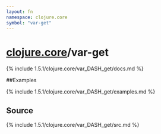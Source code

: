 ```yaml
---
layout: fn
namespace: clojure.core
symbol: "var-get"
---
```


# [clojure.core](../)/var-get

{% include 1.5.1/clojure.core/var_DASH_get/docs.md %}

##Examples

{% include 1.5.1/clojure.core/var_DASH_get/examples.md %}
## Source
{% include 1.5.1/clojure.core/var_DASH_get/src.md %}


